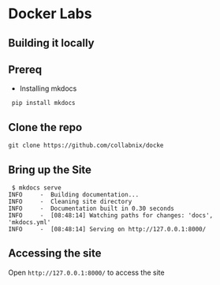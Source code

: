 # Docker Labs 

## Building it locally

## Prereq

- Installing mkdocs

```
 pip install mkdocs
```



## Clone the repo

```
git clone https://github.com/collabnix/docke
```

## Bring up the Site

```
 $ mkdocs serve
INFO     -  Building documentation...
INFO     -  Cleaning site directory
INFO     -  Documentation built in 0.30 seconds
INFO     -  [08:48:14] Watching paths for changes: 'docs', 'mkdocs.yml'
INFO     -  [08:48:14] Serving on http://127.0.0.1:8000/
```

## Accessing the site

Open ```http://127.0.0.1:8000/``` to access the site



